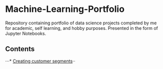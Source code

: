 # Machine-Learning-Portfolio
Repository containing portfolio of data science projects completed by me for academic, self learning, and hobby purposes. Presented in the form of Jupyter Notebooks.

## Contents

⋅⋅⋅* [Creating customer segments](https://github.com/hebaghonaemy/customer_segments)⋅⋅
